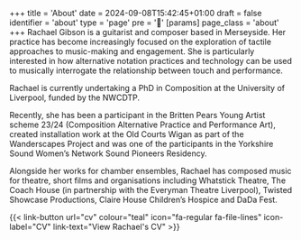 +++
title = 'About'
date = 2024-09-08T15:42:45+01:00
draft = false
identifier = 'about'
type = 'page'
pre = '👩'
[params]
    page_class = 'about'
+++
Rachael Gibson is a guitarist and composer based in Merseyside. Her practice has become increasingly focused on the exploration of tactile approaches to music-making and engagement. She is particularly interested in how alternative notation practices and technology can be used to musically interrogate the relationship between touch and performance.

Rachael is currently undertaking a PhD in Composition at the University of Liverpool, funded by the NWCDTP.

Recently, she has been a participant in the Britten Pears Young Artist scheme 23/24 (Composition Alternative Practice and Performance Art), created installation work at the Old Courts Wigan as part of the Wanderscapes Project and was one of the participants in the Yorkshire Sound Women’s Network Sound Pioneers Residency.

Alongside her works for chamber ensembles, Rachael has composed music for theatre, short films and organisations including Whatstick Theatre, The Coach House (in partnership with the Everyman Theatre Liverpool), Twisted Showcase Productions, Claire House Children’s Hospice and DaDa Fest.

{{< link-button url="cv" colour="teal" icon="fa-regular fa-file-lines" icon-label="CV" link-text="View Rachael's CV" >}}
